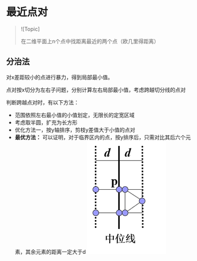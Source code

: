 # 最近点对

> ![Topic]
>
> 在二维平面上n个点中找距离最近的两个点（欧几里得距离）

## 分治法

对x差距较小的点进行暴力，得到局部最小值。

点对按x切分为左右子问题，分别计算左右局部最小值，考虑跨越切分线的点对

判断跨越点对时，有以下方法：

- 范围依照左右最小值的小值划定，无限长的定宽区域
- 考虑取半圆，扩充为长方形
- 优化方法一，按y轴排序，剪枝y差值大于小值的点对
- **最优方法：** 可以证明，对于临界区内的点，按y排序后，只需对比其后六个元素，其余元素的距离一定大于d
  ![image-20250225153456630](./02/image-20250225153456630.png)
